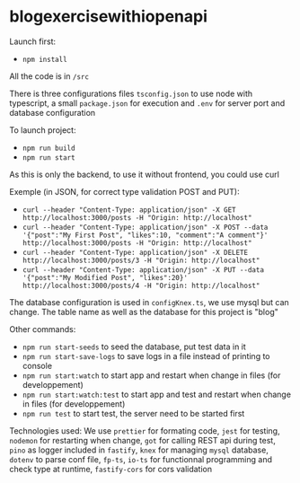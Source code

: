 # blogexercisewithiopenapi

Launch first:
  * `npm install`

All the code is in `/src`

There is three configurations files `tsconfig.json` to use node with typescript, a small `package.json` for execution and `.env` for server port and database configuration

To launch project:
  * `npm run build`
  * `npm run start`

As this is only the backend, to use it without frontend, you could use curl

Exemple (in JSON, for correct type validation POST and PUT):
  * `curl --header "Content-Type: application/json" -X GET http://localhost:3000/posts -H "Origin: http://localhost"`
  * `curl --header "Content-Type: application/json" -X POST --data '{"post":"My First Post", "likes":10, "comment":"A comment"}' http://localhost:3000/posts -H "Origin: http://localhost"`
  * `curl --header "Content-Type: application/json" -X DELETE http://localhost:3000/posts/3 -H "Origin: http://localhost"`
  * `curl --header "Content-Type: application/json" -X PUT --data '{"post":"My Modified Post", "likes":20}' http://localhost:3000/posts/4 -H "Origin: http://localhost"`

The database configuration is used in `configKnex.ts`, we use mysql but can change.
The table name as well as the database for this project is "blog"

Other commands:
   * `npm run start-seeds` to seed the database, put test data in it
   * `npm run start-save-logs` to save logs in a file instead of printing to console
   * `npm run start:watch` to start app and restart when change in files (for developpement)
   * `npm run start:watch:test` to start app and test and restart when change in files (for developpement)
   * `npm run test` to start test, the server need to be started first

Technologies used:
We use `prettier` for formating code, `jest` for testing, `nodemon` for restarting when change, `got` for calling REST api during test, `pino` as logger included in `fastify`, `knex` for managing `mysql` database, `dotenv` to parse conf file, `fp-ts`, `io-ts` for functionnal programming and check type at runtime, `fastify-cors` for cors validation
